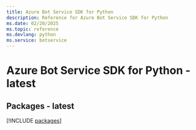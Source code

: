 ```yaml
---
title: Azure Bot Service SDK for Python
description: Reference for Azure Bot Service SDK for Python
ms.date: 02/20/2025
ms.topic: reference
ms.devlang: python
ms.service: botservice
---
```

# Azure Bot Service SDK for Python - latest
## Packages - latest
[!INCLUDE [packages](bot-service-index.md)]